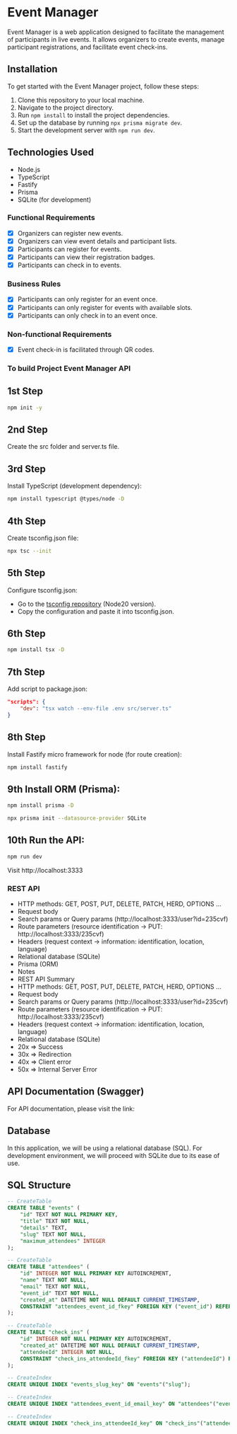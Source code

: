 # Event Manager

Event Manager is a web application designed to facilitate the management of participants in live events. It allows organizers to create events, manage participant registrations, and facilitate event check-ins.

## Installation

To get started with the Event Manager project, follow these steps:

1. Clone this repository to your local machine.
2. Navigate to the project directory.
3. Run `npm install` to install the project dependencies.
4. Set up the database by running `npx prisma migrate dev`.
5. Start the development server with `npm run dev`.

## Technologies Used

- Node.js
- TypeScript
- Fastify
- Prisma
- SQLite (for development)


### Functional Requirements

- [x] Organizers can register new events.
- [x]  Organizers can view event details and participant lists.
- [x]  Participants can register for events.
- [x]  Participants can view their registration badges.
- [x]  Participants can check in to events.

### Business Rules

- [x] Participants can only register for an event once.
- [x] Participants can only register for events with available slots.
- [x]  Participants can only check in to an event once.

### Non-functional Requirements

- [x] Event check-in is facilitated through QR codes.



### To build Project Event Manager API

## 1st Step

```bash
npm init -y
```

## 2nd Step

Create the src folder and server.ts file.

## 3rd Step

Install TypeScript (development dependency):
```bash
npm install typescript @types/node -D
```

## 4th Step

Create tsconfig.json file:
```bash
npx tsc --init
```

## 5th Step

Configure tsconfig.json:

- Go to the [tsconfig repository](https://github.com/tsconfig/bases?tab=readme-ov-file) (Node20 version).
- Copy the configuration and paste it into tsconfig.json.

## 6th Step

```bash
npm install tsx -D
```


## 7th Step

Add script to package.json:

```json
"scripts": {
    "dev": "tsx watch --env-file .env src/server.ts"
}
```
## 8th Step
Install Fastify micro framework for node (for route creation):

```bash
npm install fastify
```

## 9th Install ORM (Prisma):

```bash
npm install prisma -D

npx prisma init --datasource-provider SQLite
```
## 10th Run the API:

```bash
npm run dev
```
Visit http://localhost:3333



### REST API
- HTTP methods: GET, POST, PUT, DELETE, PATCH, HERD, OPTIONS ...
- Request body
- Search params or Query params (http://localhost:3333/user?id=235cvf)
- Route parameters (resource identification -> PUT: http://localhost:3333/235cvf)
- Headers (request context -> information: identification, location, language)
- Relational database (SQLite)
- Prisma (ORM)
- Notes
- REST API Summary
- HTTP methods: GET, POST, PUT, DELETE, PATCH, HERD, OPTIONS ...
- Request body
- Search params or Query params (http://localhost:3333/user?id=235cvf)
- Route parameters (resource identification -> PUT: http://localhost:3333/235cvf)
- Headers (request context -> information: identification, location, language)
- Relational database (SQLite)
- 20x => Success
- 30x => Redirection
- 40x => Client error
- 50x => Internal Server Error



## API Documentation (Swagger)

For API documentation, please visit the link: 

## Database

In this application, we will be using a relational database (SQL). For development environment, we will proceed with SQLite due to its ease of use.

## SQL Structure

```sql
-- CreateTable
CREATE TABLE "events" (
    "id" TEXT NOT NULL PRIMARY KEY,
    "title" TEXT NOT NULL,
    "details" TEXT,
    "slug" TEXT NOT NULL,
    "maximum_attendees" INTEGER
);

-- CreateTable
CREATE TABLE "attendees" (
    "id" INTEGER NOT NULL PRIMARY KEY AUTOINCREMENT,
    "name" TEXT NOT NULL,
    "email" TEXT NOT NULL,
    "event_id" TEXT NOT NULL,
    "created_at" DATETIME NOT NULL DEFAULT CURRENT_TIMESTAMP,
    CONSTRAINT "attendees_event_id_fkey" FOREIGN KEY ("event_id") REFERENCES "events" ("id") ON DELETE RESTRICT ON UPDATE CASCADE
);

-- CreateTable
CREATE TABLE "check_ins" (
    "id" INTEGER NOT NULL PRIMARY KEY AUTOINCREMENT,
    "created_at" DATETIME NOT NULL DEFAULT CURRENT_TIMESTAMP,
    "attendeeId" INTEGER NOT NULL,
    CONSTRAINT "check_ins_attendeeId_fkey" FOREIGN KEY ("attendeeId") REFERENCES "attendees" ("id") ON DELETE RESTRICT ON UPDATE CASCADE
);

-- CreateIndex
CREATE UNIQUE INDEX "events_slug_key" ON "events"("slug");

-- CreateIndex
CREATE UNIQUE INDEX "attendees_event_id_email_key" ON "attendees"("event_id", "email");

-- CreateIndex
CREATE UNIQUE INDEX "check_ins_attendeeId_key" ON "check_ins"("attendeeId");
```